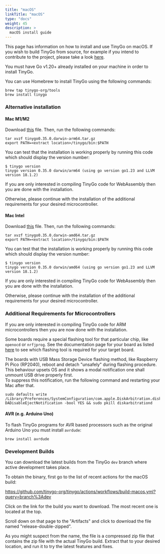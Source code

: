 ```yaml
---
title: "macOS"
linkTitle: "macOS"
type: "docs"
weight: 45
description: >
  macOS install guide
---
```


This page has information on how to install and use TinyGo on macOS. If you wish to build TinyGo from source, for example if you intend to contribute to the project, please take a look [here](../../../docs/guides/build).

You must have Go v1.20+ already installed on your machine in order to install TinyGo.

You can use Homebrew to install TinyGo using the following commands:

```shell
brew tap tinygo-org/tools
brew install tinygo
```

### Alternative installation

#### Mac M1/M2

Download [this](https://github.com/tinygo-org/tinygo/releases/download/v0.35.0/tinygo0.35.0.darwin-arm64.tar.gz) file. Then, run the following commands:

```shell
tar xvzf tinygo0.35.0.darwin-arm64.tar.gz
export PATH=<extract location>/tinygo/bin:$PATH
```

You can test that the installation is working properly by running this code which should display the version number:

```shell
$ tinygo version
tinygo version 0.35.0 darwin/arm64 (using go version go1.23 and LLVM version 18.1.2)
```

If you are only interested in compiling TinyGo code for WebAssembly then you are done with the installation.

Otherwise, please continue with the installation of the additional requirements for your desired microcontroller.

#### Mac Intel

Download [this](https://github.com/tinygo-org/tinygo/releases/download/v0.35.0/tinygo0.35.0.darwin-amd64.tar.gz) file. Then, run the following commands:

```shell
tar xvzf tinygo0.35.0.darwin-amd64.tar.gz
export PATH=<extract location>/tinygo/bin:$PATH
```

You can test that the installation is working properly by running this code which should display the version number:

```shell
$ tinygo version
tinygo version 0.35.0 darwin/amd64 (using go version go1.23 and LLVM version 18.1.2)
```

If you are only interested in compiling TinyGo code for WebAssembly then you are done with the installation.

Otherwise, please continue with the installation of the additional requirements for your desired microcontroller.

### Additional Requirements for Microcontrollers

If you are only interested in compiling TinyGo code for ARM microcontrollers then you are now done with the installation.

Some boards require a special flashing tool for that particular chip, like `openocd` or `nrfjprog`. See the documentation page for your board as listed [here](../../../docs/reference/microcontrollers/) to see which flashing tool is required for your target board.

The boards with USB Mass Storage Device flashing method, like Raspberry Pi Pico (RP2040), reboot and detach "unsafely" during flashing procedure.  
This behaviour upsets OS and it shows a modal notification one shall unmount USB drive properly first.  
To suppress this notification, run the following command and restarting your Mac after that.  
```
sudo defaults write /Library/Preferences/SystemConfiguration/com.apple.DiskArbitration.diskarbitrationd.plist DADisableEjectNotification -bool YES && sudo pkill diskarbitrationd
```

#### AVR (e.g. Arduino Uno)

To flash TinyGo programs for AVR based processors such as the original Arduino Uno you must install `avrdude`:

```shell
brew install avrdude
```

### Development Builds

You can download the latest builds from the TinyGo `dev` branch where active development takes place.

To obtain the binary, first go to the list of recent actions for the macOS build:

https://github.com/tinygo-org/tinygo/actions/workflows/build-macos.yml?query=branch%3Adev

Click on the link for the build you want to download. The most recent one is located at the top.

Scroll down on that page to the "Artifacts" and click to download the file named "release-double-zipped".

As you might suspect from the name, the file is a compressed zip file that contains the zip file with the actual TinyGo build. Extract that to your desired location, and run it to try the latest features and fixes.
